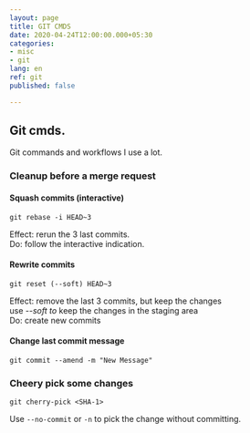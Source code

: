 ```yaml
---
layout: page
title: GIT CMDS
date: 2020-04-24T12:00:00.000+05:30
categories:
- misc
- git
lang: en
ref: git
published: false

---
```

## Git cmds.

Git commands and workflows I use a lot.

### Cleanup before a merge request

#### Squash commits (interactive)

    git rebase -i HEAD~3 

Effect: rerun the 3 last commits.  
Do: follow the interactive indication. 

#### Rewrite commits

    git reset (--soft) HEAD~3

Effect: remove the last 3 commits, but keep the changes  
use _--soft to_ keep the changes in the staging area  
Do: create new commits

#### Change last commit message

    git commit --amend -m "New Message"

### Cheery pick some changes

    git cherry-pick <SHA-1>

Use `--no-commit`  or `-n` to pick the change without committing. 